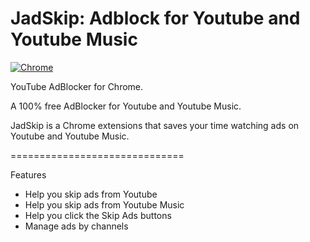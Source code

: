 # JadSkip: Adblock for Youtube and Youtube Music

<a href="https://chrome.google.com/webstore/detail/jadskip-adblock-for-youtu/kcgbbbjpeiaaiokphejajemebphalmii" target="_blank">
    <img alt="Chrome" src="https://img.shields.io/chrome-web-store/stars/kcgbbbjpeiaaiokphejajemebphalmii?label=Chrome&logo=google-chrome&logoColor=white&style=for-the-badge" />
</a>

YouTube AdBlocker for Chrome.

A 100% free AdBlocker for Youtube and Youtube Music.

JadSkip is a Chrome extensions that saves your time watching ads on Youtube and Youtube Music.

==============================

Features

* Help you skip ads from Youtube
* Help you skip ads from Youtube Music
* Help you click the Skip Ads buttons
* Manage ads by channels